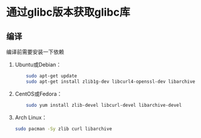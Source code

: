 #   通过glibc版本获取glibc库

##  编译
编译前需要安装一下依赖

1.  Ubuntu或Debian：
    ```sh
        sudo apt-get update
        sudo apt-get install zlib1g-dev libcurl4-openssl-dev libarchive-dev
    ```
2.  CentOS或Fedora：
    ```sh
        sudo yum install zlib-devel libcurl-devel libarchive-devel
    ```
3.  Arch Linux：
    ```sh
    sudo pacman -Sy zlib curl libarchive
    ```